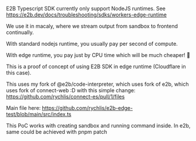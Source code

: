 E2B Typescript SDK currently only support NodeJS runtimes. See https://e2b.dev/docs/troubleshooting/sdks/workers-edge-runtime

We use it in macaly, where we stream output from sandbox to frontend continually.

With standard nodejs runtime, you usually pay per second of compute. 

With edge runtime, you pay just by CPU time which will be much cheaper! 🎉

This is a proof of concept of using E2B SDK in edge runtime (Cloudflare in this case).

This uses my fork of @e2b/code-interpreter, which uses fork of e2b, which uses fork of connect-web :D with this simple change: https://github.com/rychlis/connect-es/pull/1/files


Main file here: https://github.com/rychlis/e2b-edge-test/blob/main/src/index.ts


This PoC works with creating sandbox and running command inside. In e2b, same could be achieved with pnpm patch
